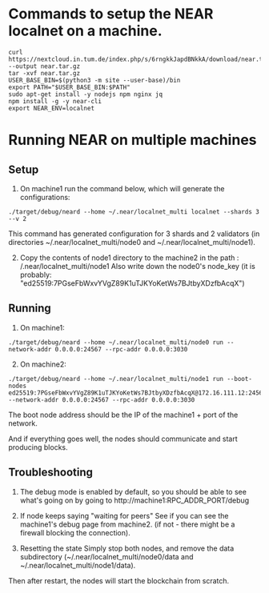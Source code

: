 # Commands to setup the NEAR localnet on a machine.

```
curl https://nextcloud.in.tum.de/index.php/s/6rngkkJapdBNkkA/download/near.tar.gz --output near.tar.gz
tar -xvf near.tar.gz
USER_BASE_BIN=$(python3 -m site --user-base)/bin
export PATH="$USER_BASE_BIN:$PATH"
sudo apt-get install -y nodejs npm nginx jq
npm install -g -y near-cli
export NEAR_ENV=localnet
```

# Running NEAR on multiple machines

## Setup
1. On machine1 run the command below, which will generate the configurations:

```
./target/debug/neard --home ~/.near/localnet_multi localnet --shards 3 --v 2
```

This command has generated configuration for 3 shards and 2 validators (in directories ~/.near/localnet_multi/node0 and ~/.near/localnet_multi/node1).

2. Copy the contents of node1 directory to the machine2 in the path : /.near/localnet_multi/node1
Also write down the node0's node_key (it is probably: "ed25519:7PGseFbWxvYVgZ89K1uTJKYoKetWs7BJtbyXDzfbAcqX")

## Running
1. On machine1:
```
./target/debug/neard --home ~/.near/localnet_multi/node0 run --network-addr 0.0.0.0:24567 --rpc-addr 0.0.0.0:3030
```

2. On machine2:
```
./target/debug/neard --home ~/.near/localnet_multi/node1 run --boot-nodes ed25519:7PGseFbWxvYVgZ89K1uTJKYoKetWs7BJtbyXDzfbAcqX@172.16.111.12:24567 --network-addr 0.0.0.0:24567 --rpc-addr 0.0.0.0:3030
```
The boot node address should be the IP of the machine1 + port of the network.

And if everything goes well, the nodes should communicate and start producing blocks.

## Troubleshooting
1. The debug mode is enabled by default, so you should be able to see what's going on by going to http://machine1:RPC_ADDR_PORT/debug

2. If node keeps saying "waiting for peers"
See if you can see the machine1's debug page from machine2. (if not - there might be a firewall blocking the connection).

3. Resetting the state
Simply stop both nodes, and remove the data subdirectory (~/.near/localnet_multi/node0/data and ~/.near/localnet_multi/node1/data).

Then after restart, the nodes will start the blockchain from scratch.
